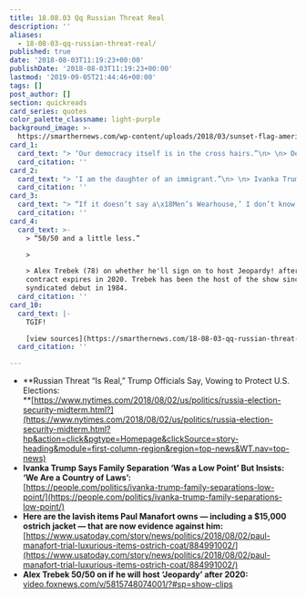 ```yaml
---
title: 18.08.03 Qq Russian Threat Real
description: ''
aliases:
  - 18-08-03-qq-russian-threat-real/
published: true
date: '2018-08-03T11:19:23+00:00'
publishDate: '2018-08-03T11:19:23+00:00'
lastmod: '2019-09-05T21:44:46+00:00'
tags: []
post_author: []
section: quickreads
card_series: quotes
color_palette_classname: light-purple
background_image: >-
  https://smarthernews.com/wp-content/uploads/2018/03/sunset-flag-america-fields-scaled.jpg
card_1:
  card_text: "> ‘Our democracy itself is in the cross hairs.”\n> \n> Dept of Homeland Security Sec. Kirstjen Nielsen during a briefing about Russian interference in America's elections. Noting progress has been made, Nielsen confirmed Russia's willingness and a capability to hack into election rolls or voting infrastructure."
  card_citation: ''
card_2:
  card_text: "> ‘I am the daughter of an immigrant.”\n> \n> Ivanka Trump, Pres. Trumpa\x18s daughter and senior adviser. She went on to say of her mother she came to this country legally and we have to be very careful about incentivizing behavior that puts children at risk of being trafficked, at risk of entering this country with coyotes or making an incredibly dangerous journey alone."
  card_citation: ''
card_3:
  card_text: "> “If it doesn’t say a\x18Men’s Wearhouse,’ I don’t know it.’\n> \n> Judge T.S. Ellis III, asking about the brand names of defendantA Paul Manafort’s lavish wardrobe paid for with wire transfers from offshore accounts, including a $15,000A ostrich-skin jacket."
  card_citation: ''
card_4:
  card_text: >-
    > “50/50 and a little less.”

    > 

    > Alex Trebek (78) on whether he'll sign on to host Jeopardy! after his
    contract expires in 2020. Trebek has been the host of the show since its
    syndicated debut in 1984.
  card_citation: ''
card_10:
  card_text: |-
    TGIF!

    [view sources](https://smarthernews.com/18-08-03-qq-russian-threat-real/)
  card_citation: ''

---
```

*   **Russian Threat “Is Real,” Trump Officials Say, Vowing to Protect U.S. Elections:  
    **[https://www.nytimes.com/2018/08/02/us/politics/russia-election-security-midterm.html?](https://www.nytimes.com/2018/08/02/us/politics/russia-election-security-midterm.html?hp&action=click&pgtype=Homepage&clickSource=story-heading&module=first-column-region&region=top-news&WT.nav=top-news)
*   **Ivanka Trump Says Family Separation ‘Was a Low Point’ But Insists: ‘We Are a Country of Laws’:**  
    [https://people.com/politics/ivanka-trump-family-separations-low-point/](https://people.com/politics/ivanka-trump-family-separations-low-point/)
*   **Here are the lavish items Paul Manafort owns — including a $15,000 ostrich jacket — that are now evidence against him:**  
    [https://www.usatoday.com/story/news/politics/2018/08/02/paul-manafort-trial-luxurious-items-ostrich-coat/884991002/](https://www.usatoday.com/story/news/politics/2018/08/02/paul-manafort-trial-luxurious-items-ostrich-coat/884991002/)
*   **Alex Trebek 50/50 on if he will host ‘Jeopardy’ after 2020:**  
    [video.foxnews.com/v/5815748074001/?#sp=show-clips](http://video.foxnews.com/v/5815748074001/?#sp=show-clips)
